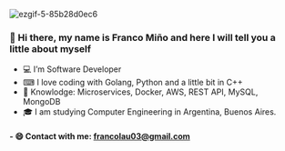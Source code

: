 
![ezgif-5-85b28d0ec6](https://github.com/francolautaro2/francolautaro2/assets/69493845/77ee11a2-879d-4cfe-9675-91bcaaa07422)

### 👋 Hi there, my name is Franco Miño and here I will tell you a little about myself
 
- 💻 I’m Software Developer
- ⌨ I love coding with Golang, Python and a little bit in C++
- 🧠 Knowlodge: Microservices, Docker, AWS, REST API, MySQL, MongoDB
- 🎓 I am studying Computer Engineering in Argentina, Buenos Aires.

#### - 😄 Contact with me: francolau03@gmail.com

<!---
francolautaro2/francolautaro2 is a ✨ special ✨ repository because its `README.md` (this file) appears on your GitHub profile.
You can click the Preview link to take a look at your changes.
--->

